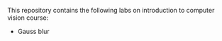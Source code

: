 This repository contains the following labs on introduction to computer vision course:

* Gauss blur
